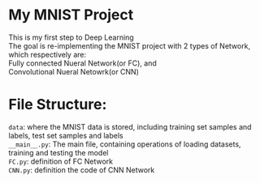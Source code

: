 # My MNIST Project

This is my first step to Deep Learning  
The goal is re-implementing the MNIST project with 2 types of Network, which respectively are:  
Fully connected Nueral Network(or FC), and  
Convolutional Nueral Netowrk(or CNN)

# File Structure:
`data`: where the MNIST data is stored, including training set samples and labels, test set samples and labels  
`__main__.py`: The main file, containing operations of loading datasets, training and testing the model  
`FC.py`: definition of FC Network  
`CNN.py`: definition the code of CNN Network
